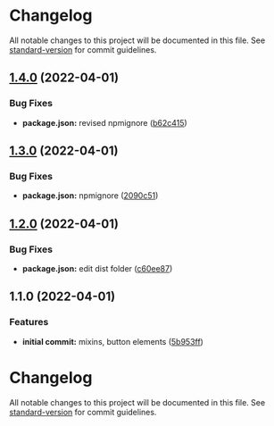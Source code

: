 # Changelog

All notable changes to this project will be documented in this file. See [standard-version](https://github.com/conventional-changelog/standard-version) for commit guidelines.

## [1.4.0](https://github.com/SandyLudosky/Sassy-buttons/compare/v1.3.0...v1.4.0) (2022-04-01)


### Bug Fixes

* **package.json:** revised npmignore ([b62c415](https://github.com/SandyLudosky/Sassy-buttons/commit/b62c415616ca609aef4ef2bcb72c4e6d114de3f2))

## [1.3.0](https://github.com/SandyLudosky/Sassy-buttons/compare/v1.2.0...v1.3.0) (2022-04-01)


### Bug Fixes

* **package.json:** npmignore ([2090c51](https://github.com/SandyLudosky/Sassy-buttons/commit/2090c51c67221b257a323c34e6d0c0634f229ef0))

## [1.2.0](https://github.com/SandyLudosky/Sassy-buttons/compare/v1.1.0...v1.2.0) (2022-04-01)


### Bug Fixes

* **package.json:** edit dist folder ([c60ee87](https://github.com/SandyLudosky/Sassy-buttons/commit/c60ee87cba6d0ee6615fc07b603f5a8c10898494))

## 1.1.0 (2022-04-01)


### Features

* **initial commit:** mixins, button elements ([5b953ff](https://github.com/SandyLudosky/Sassy-buttons/commit/5b953ff80c93880ad919e9c8ed7004d79fd084a2))

# Changelog

All notable changes to this project will be documented in this file. See [standard-version](https://github.com/conventional-changelog/standard-version) for commit guidelines.

